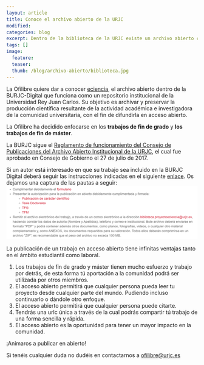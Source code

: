```yaml
---
layout: article
title: Conoce el archivo abierto de la URJC
modified:
categories: blog
excerpt: Dentro de la biblioteca de la URJC existe un archivo abierto cuyo objetivo es archivar y preservar la producción científica resultante de la actividad académica e investigadora de la comunidad universitaria.
tags: []
image:
  feature: 
  teaser: 
  thumb: /blog/archivo-abierto/biblioteca.jpg
---
```


La Ofilibre quiere dar a conocer [eciencia](https://eciencia.urjc.es/page/howtopublish), el archivo abierto dentro de la BURJC-Digital que funciona como un repositorio institucional de la Universidad Rey Juan Carlos. Su objetivo es archivar y preservar la producción científica resultante de la actividad académica e investigadora de la comunidad universitaria, con el fin de difundirla en acceso abierto.


La Ofilibre ha decidido enfocarse en los **trabajos de fin de grado** y **los trabajos de fin de máster**.

La BURJC sigue el [Reglamento de funcionamiento del Consejo de Publicaciones del Archivo Abierto Institucional de la URJC](https://eciencia.urjc.es/page/howtopublish), el cual fue aprobado en Consejo de Gobierno el 27 de julio de 2017.

Si un autor está interesado en que su trabajo sea incluido en la BURJC Digital deberá seguir las instrucciones indicadas en el siguiente [enlace](https://eciencia.urjc.es/page/howtopublish). Os dejamos una captura de las pautas a seguir:
![captura_instrucciones](/images/blog/archivo-abierto/captura_instrucciones.png)

La publicación de un trabajo en acceso abierto tiene infinitas ventajas tanto en el ámbito estudiantil como laboral. 
1. Los trabajos de fin de grado y máster tienen mucho esfuerzo y trabajo por detrás, de esta forma tú aportación a la comunidad podrá ser utilizada por otros miembros. 
2. El acceso abierto permitirá que cualquier persona pueda leer tu proyecto desde cualquier parte del mundo. Pudiendo incluso continuarlo o dándole otro enfoque.
3. El acceso abierto permitirá que cualquier persona puede citarte. 
4. Tendrás una urlc única a través de la cual podrás compartir tú trabajo de una forma sencilla y rápida.
5. El acceso abierto es la oportunidad para tener un mayor impacto en la comunidad.

¡Animaros a publicar en abierto!

Si tenéis cualquier duda no dudéis en contactarnos a ofilibre@urjc.es
